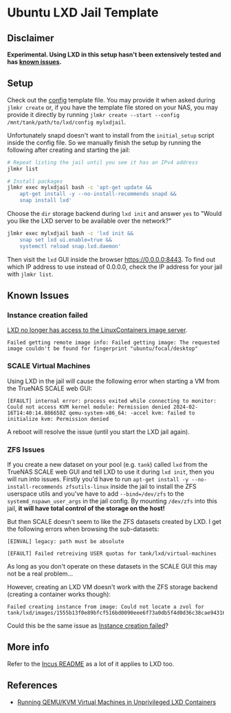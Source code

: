 # Ubuntu LXD Jail Template

## Disclaimer

**Experimental. Using LXD in this setup hasn't been extensively tested and has [known issues](#known-issues).**

## Setup

Check out the [config](./config) template file. You may provide it when asked during `jlmkr create` or, if you have the template file stored on your NAS, you may provide it directly by running `jlmkr create --start --config /mnt/tank/path/to/lxd/config mylxdjail`.

Unfortunately snapd doesn't want to install from the `initial_setup` script inside the config file. So we manually finish the setup by running the following after creating and starting the jail:

```bash
# Repeat listing the jail until you see it has an IPv4 address
jlmkr list

# Install packages
jlmkr exec mylxdjail bash -c 'apt-get update &&
    apt-get install -y --no-install-recommends snapd &&
    snap install lxd'

```

Choose the `dir` storage backend during `lxd init` and answer `yes` to "Would you like the LXD server to be available over the network?"

```bash
jlmkr exec mylxdjail bash -c 'lxd init &&
    snap set lxd ui.enable=true &&
    systemctl reload snap.lxd.daemon'
```

Then visit the `lxd` GUI inside the browser https://0.0.0.0:8443. To find out which IP address to use instead of 0.0.0.0, check the IP address for your jail with `jlmkr list`.

## Known Issues

### Instance creation failed

[LXD no longer has access to the LinuxContainers image server](https://discuss.linuxcontainers.org/t/important-notice-for-lxd-users-image-server/18479).

```
Failed getting remote image info: Failed getting image: The requested image couldn't be found for fingerprint "ubuntu/focal/desktop"
```

### SCALE Virtual Machines
Using LXD in the jail will cause the following error when starting a VM from the TrueNAS SCALE web GUI:

```
[EFAULT] internal error: process exited while connecting to monitor: Could not access KVM kernel module: Permission denied 2024-02-16T14:40:14.886658Z qemu-system-x86_64: -accel kvm: failed to initialize kvm: Permission denied
```

A reboot will resolve the issue (until you start the LXD jail again).

### ZFS Issues

If you create a new dataset on your pool (e.g. `tank`) called `lxd` from the TrueNAS SCALE web GUI and tell LXD to use it during `lxd init`, then you will run into issues. Firstly you'd have to run `apt-get install -y --no-install-recommends zfsutils-linux` inside the jail to install the ZFS userspace utils and you've have to add `--bind=/dev/zfs` to the `systemd_nspawn_user_args` in the jail config. By mounting `/dev/zfs` into this jail, **it will have total control of the storage on the host!**

But then SCALE doesn't seem to like the ZFS datasets created by LXD. I get the following errors when browsing the sub-datasets:

```
[EINVAL] legacy: path must be absolute
```

```
[EFAULT] Failed retreiving USER quotas for tank/lxd/virtual-machines
```

As long as you don't operate on these datasets in the SCALE GUI this may not be a real problem...

However, creating an LXD VM doesn't work with the ZFS storage backend (creating a container works though):

```
Failed creating instance from image: Could not locate a zvol for tank/lxd/images/1555b13f0e89bfcf516bd0090eee6f73a0db5f4d0d36c38cae94316de82bf817.block
```

Could this be the same issue as [Instance creation failed](#instance-creation-failed)?

## More info

Refer to the [Incus README](../incus/README.md) as a lot of it applies to LXD too.

## References

- [Running QEMU/KVM Virtual Machines in Unprivileged LXD Containers](https://dshcherb.github.io/2017/12/04/qemu-kvm-virtual-machines-in-unprivileged-lxd.html)